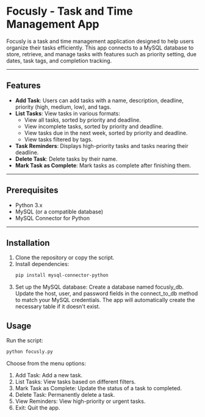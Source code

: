 # Focusly - Task and Time Management App

Focusly is a task and time management application designed to help users organize their tasks efficiently. This app connects to a MySQL database to store, retrieve, and manage tasks with features such as priority setting, due dates, task tags, and completion tracking.

---

## Features

- **Add Task**: Users can add tasks with a name, description, deadline, priority (high, medium, low), and tags.
- **List Tasks**: View tasks in various formats:
  - View all tasks, sorted by priority and deadline.
  - View incomplete tasks, sorted by priority and deadline.
  - View tasks due in the next week, sorted by priority and deadline.
  - View tasks filtered by tags.
- **Task Reminders**: Displays high-priority tasks and tasks nearing their deadline.
- **Delete Task**: Delete tasks by their name.
- **Mark Task as Complete**: Mark tasks as complete after finishing them.

---

## Prerequisites

- Python 3.x
- MySQL (or a compatible database)
- MySQL Connector for Python

---

## Installation

1. Clone the repository or copy the script.
2. Install dependencies:
   ```bash
   pip install mysql-connector-python
   ```
3. Set up the MySQL database:
   Create a database named focusly_db.
   Update the host, user, and password fields in the connect_to_db method to match your MySQL credentials.
   The app will automatically create the necessary table if it doesn't exist.

## Usage

Run the script:

```bash
python focusly.py
```

Choose from the menu options:

1. Add Task: Add a new task.
2. List Tasks: View tasks based on different filters.
3. Mark Task as Complete: Update the status of a task to completed.
4. Delete Task: Permanently delete a task.
5. View Reminders: View high-priority or urgent tasks.
6. Exit: Quit the app.

